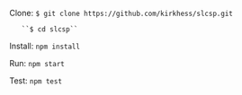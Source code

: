 
Clone: ``$ git clone https://github.com/kirkhess/slcsp.git``

       ``$ cd slcsp``

Install: ``npm install``

Run: ``npm start``

Test: ``npm test``
